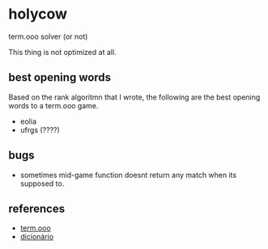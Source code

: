 # holycow

term.ooo solver (or not)

This thing is not optimized at all.

## best opening words

Based on the rank algoritmn that I wrote, the following are the best opening words to a term.ooo game.

- eolia
- ufrgs (????)

## bugs

- sometimes mid-game function doesnt return any match when its supposed to.

## references

- [term.ooo](https://term.ooo)
- [dicionário](https://github.com/fserb/pt-br)
